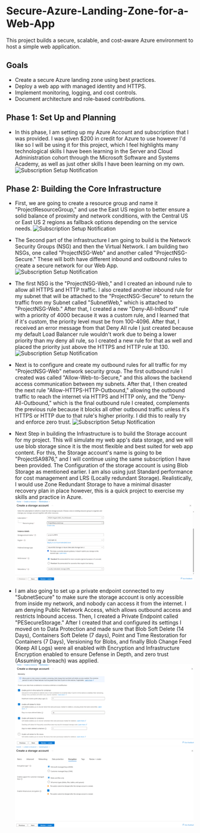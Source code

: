 # Secure-Azure-Landing-Zone-for-a-Web-App
This project builds a secure, scalable, and cost-aware Azure environment to host a simple web application.
##  Goals

- Create a secure Azure landing zone using best practices.
- Deploy a web app with managed identity and HTTPS.
- Implement monitoring, logging, and cost controls.
- Document architecture and role-based contributions.


## Phase 1: Set Up and Planning
- In this phase, I am setting up my Azure Account and subscription that I was provided. I was given $200 in credit for Azure to use however I'd like so I will be using it for this project, which I feel highlights many technological skills I have been learning in the Server and Cloud Administration cohort through the Microsoft Software and Systems Academy, as well as just other skills I have been learning on my own.
![Subscription Setup Notification](images/SubSetupNotif.png)

## Phase 2: Building the Core Infrastructure
- First, we are going to create a resource group and name it "ProjectResourceGroup," and use the East US region to better
ensure a solid balance of proximity and network conditions, with the Central US or East US 2 regions as fallback options depending on the service needs.
![Subscription Setup Notification](images/ResourceGroupCreation)

- The Second part of the infrastructure I am going to build is the Network Security Groups (NSG) and then the Virtual Network. I am building two NSGs, one called "ProjectNSG-Web"
and another called "ProjectNSG-Secure." These will both have different inbound and outbound rules to create a secure network for our Web App.
![Subscription Setup Notification](images/ResourceGroupOverview.png)

- The first NSG is the "ProjectNSG-Web," and I created an inbound rule to allow all HTTPS and HTTP traffic. I also created another inbound rule for my subnet that will be attached to the "ProjectNSG-Secure" to return the traffic from my Subnet called "SubnetWeb," which is attached to "ProjectNSG-Web." After that, I created a new "Deny-All-InBound" rule with a priority of 4000 because it was a custom rule, and I learned that if it's custom, the priority level must be from 100-4096. After that, I received an error message from that Deny All rule I just created because my default Load Balancer rule wouldn't work due to being a lower priority than my deny all rule, so I created a new rule for that as well and placed the priority just above the HTTPS and HTTP rule at 130.
![Subscription Setup Notification](images/NSGWebRulesInbound.png)

- Next is to configure and create my outbound rules for all traffic for my "ProjectNSG-Web" network security group. The first outbound rule I created was called "Allow-Web-to-Secure," and this allows the backend access communication between my subnets. After that, I then created the next rule "Allow-HTTPS-HTTP-Outbound," allowing the outbound traffic to reach the internet via HTTPS and HTTP only, and the "Deny-All-Outbound," which is the final outbound rule I created, complements the previous rule because it blocks all other outbound traffic unless it's HTTPS or HTTP due to that rule's higher priority. I did this to really try and enforce zero trust.
![Subscription Setup Notification](images/NSGWebRulesOutbound.png)

- Next Step in building the Infrastructure is to build the Storage account for my project. This will simulate my web app's data storage, and we will use blob storage since it is the most flexible and best suited for web app content. For this, the Storage account's name is going to be "ProjectSA9876," and I will continue using the same subscription I have been provided. The Configuration of the storage account is using Blob Storage as mentioned earlier. I am also using just Standard performance for cost management and LRS (Locally redundant Storage). Realistically, I would use Zone Redundant Storage to have a minimal disaster recovery plan in place however, this is a quick project to exercise my skills and practice in Azure.
![Subscription Setup Notification](images/StroageAccountCreation.png)
- I am also going to set up a private endpoint connected to my "SubnetSecure" to make sure the storage account is only accessible from inside my network, and nobody can access it from the internet. I am denying Public Network Access, which allows outbound access and restricts Inbound access. Then, I created a Private Endpoint called "PESecureStorage." After I created that and configured its settings I moved on to Data Protection and made sure that Blob Soft Delete (14 Days), Containers Soft Delete (7 days), Point and Time Restoration for Containers (7 Days), Versioning for Blobs, and finally Blob Change Feed (Keep All Logs) were all enabled with Encryption and Infrastructure Encryption enabled to ensure Defense in Depth, and zero trust (Assuming a breach) was applied.
![Subscription Setup Notification](images/StorageAccountDataProtection.png)
![Subscription Setup Notification](images/StorageAccountEncryption.png)






